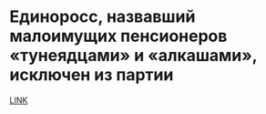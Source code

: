 # Единоросс, назвавший малоимущих пенсионеров «тунеядцами» и «алкашами», исключен из партии



[LINK](https://varlamov.ru/3346543.html)